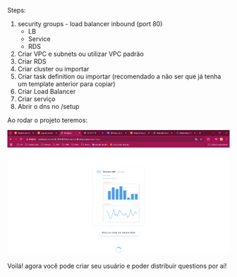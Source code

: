 Steps:

1. security groups - load balancer inbound (port 80)
    - LB
    - Service
    - RDS
2. Criar VPC e subnets ou utilizar VPC padrão
3. Criar RDS
4. Criar cluster ou importar
5. Criar task definition ou importar (recomendado a não ser que já tenha um template anterior para copiar)
6. Criar Load Balancer
7. Criar serviço
8. Abrir o dns no /setup

Ao rodar o projeto teremos: 

![alt text](images/metabase.png)

Voilá! agora você pode criar seu usuário e poder distribuir questions por aí!